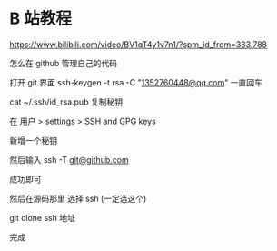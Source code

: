 # B 站教程

https://www.bilibili.com/video/BV1qT4y1v7n1/?spm_id_from=333.788

怎么在 github 管理自己的代码

打开 git 界面
ssh-keygen -t rsa -C "1352760448@qq.com" 一直回车

cat ~/.ssh/id_rsa.pub 复制秘钥

在 用户 > settings > SSH and GPG keys

新增一个秘钥

然后输入
ssh -T git@github.com

成功即可

然后在源码那里 选择 ssh (一定选这个)

git clone ssh 地址

完成
